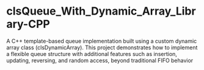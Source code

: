 # clsQueue_With_Dynamic_Array_Library-CPP
A C++ template-based queue implementation built using a custom dynamic array class (clsDynamicArray). This project demonstrates how to implement a flexible queue structure with additional features such as insertion, updating, reversing, and random access, beyond traditional FIFO behavior
